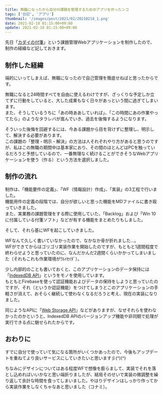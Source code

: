 ```yaml
---
title: 無職になったから自分の課題を管理するためのアプリを作ったンゴ
tags: ['日記', 'アプリ']
thumbnail: '/images/post/2021/02/20210218_1.png'
date: 2021-02-18 01:15:00+09:00
update: 2021-02-18 01:15:00+09:00
---
```

先日「[カダイの付箋](https://kadai-no-fusen.site/)」という課題管理Webアプリケーションを制作したので、制作の経緯など記しておきます。

## 制作した経緯

端的にいってしまえば、無職になったので自己管理を徹底せねばと思ったからです。

無職になると24時間すべてを自由に使えるわけですが、ざっくりな予定しか立てずに行動をしていると、大した成果もなく日々があっという間に過ぎてしまいます。  
また、そうしているうちに「あの時ああしていれば」、「この時間にあの作業やってたら」のようなタラレバが嵩んでいき、過去を後悔するようになります。

そういった後悔を回避するには、今ある課題から目を背けずに整理し、明示して、解決する必要があります。  
この課題の「整理・明示・解決」の方法は人それぞれやり方があると思うのですが、私はこの無職の期間中は基本家におり、その間のほとんどはPCを触っているだろうと予想しているので、一番無理なく続けることができそうなWebアプリケーションを使う（作る）という方法を選択しました。

## 制作の流れ

制作は、「機能要件の定義」、「WF（情報設計）作成」、「実装」の3工程で行いました。  
機能用件の定義の段階では、自分が欲しいと思った機能をMDファイルに書き殴っていきました。  
また、実業務の課題管理をする際に使用していた、「Backlog」および「Win 10に付属している付箋ソフト」などが有する機能をまとめたりもしました。

そして、それら基にWFを起こしていきました。

<tl-img
    src="/images/post/2021/02/20210218_2.jpg"
    alt="カダイの付箋のWF">
</tl-img>

WFなんて久しく書いていなかったので、なかなか骨が折れました…。  
WFができてからはゴリゴリ実装作業を開始したのですが、もともと1週間程度で終わらせようと思っていたのに、なんだかんだ2週間くらいかかってしまいました（それもこれも作業環境がﾜﾙｲｾｲﾀﾞ）。

少し内部的のことも書いておくと、このアプリケーションのデータ保持には「[IndexedDB API](https://developer.mozilla.org/ja/docs/Web/API/IndexedDB_API)」というをモノを使用しています。  
もともとFirebaseを使って認証機能およびデータの保持をしようと思っていたのですが、それ（というか認証機能）をつけてしまうとこのアプリケーションの手軽さが消えて、おそらく継続して使わなくなるだろうと考え、現在の実装になりました。

同じようなAPIに「[Web Storage API](https://developer.mozilla.org/ja/docs/Web/API/Web_Storage_API)」などがありますが、なぜそれらを使わなかったのかというと、IndexedDB APIのバージョンアップ機能や非同期で処理が実行できる点に魅せられたからです。

## おわりに

すでに自分で使っていて気になる箇所がいくつかあったので、今後もアップデートを重ねてより良いサービスにしていきたいと思います彡(^)(^)

ちなみにデザインについてはある程度WFで想像を膨らまして、実装でそれを落とし込めればいいかなと思い端折りましたが、結局そのせいで実装の微調整を繰り返して余計な時間を食ってしまいました。やはりデザインはしっかり作ってから実装作業をしなくちゃなあと思いました（コナミ）。